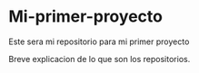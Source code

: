 # Mi-primer-proyecto
Este sera mi repositorio para mi primer proyecto

Breve explicacion de lo que son los repositorios.



